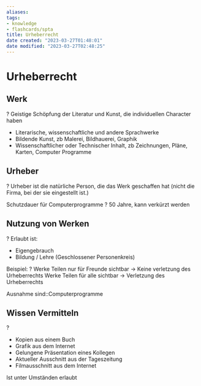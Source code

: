 ```yaml
---
aliases: 
tags: 
- knowledge
- flashcards/spta
title: Urheberrecht
date created: "2023-03-27T01:48:01"
date modified: "2023-03-27T02:48:25"
---
```


# Urheberrecht

## Werk
?
Geistige Schöpfung der Literatur und Kunst, die individuellen Character haben
- Literarische, wissenschaftliche und andere Sprachwerke
- Bildende Kunst, zb Malerei, Bildhauerei, Graphik
- Wissenschaftlicher oder Technischer Inhalt, zb Zeichnungen, Pläne, Karten, Computer Programme

## Urheber
?
Urheber ist die natürliche Person, die das Werk geschaffen hat (nicht die Firma, bei der sie eingestellt ist.)

Schutzdauer für Computerprogramme
?
50 Jahre, kann verkürzt werden

## Nutzung von Werken
?
Erlaubt ist:
- Eigengebrauch
- Bildung / Lehre
(Geschlossener Personenkreis)

Beispiel:
?
Werke Teilen nur für Freunde sichtbar -> Keine verletzung des Urheberrechts
Werke Teilen für alle sichtbar -> Verletzung des Urheberrechts

Ausnahme sind::Computerprogramme

## Wissen Vermitteln
?
- Kopien aus einem Buch
- Grafik aus dem Internet
- Gelungene Präsentation eines Kollegen
- Aktueller Ausschnitt aus der Tageszeitung
- Filmausschnitt aus dem Internet

Ist unter Umständen erlaubt
